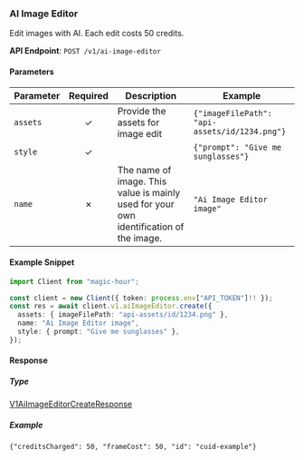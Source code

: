 
### AI Image Editor <a name="create"></a>

Edit images with AI. Each edit costs 50 credits.

**API Endpoint**: `POST /v1/ai-image-editor`

#### Parameters

| Parameter | Required | Description | Example |
|-----------|:--------:|-------------|--------|
| `assets` | ✓ | Provide the assets for image edit | `{"imageFilePath": "api-assets/id/1234.png"}` |
| `style` | ✓ |  | `{"prompt": "Give me sunglasses"}` |
| `name` | ✗ | The name of image. This value is mainly used for your own identification of the image. | `"Ai Image Editor image"` |

#### Example Snippet

```typescript
import Client from "magic-hour";

const client = new Client({ token: process.env["API_TOKEN"]!! });
const res = await client.v1.aiImageEditor.create({
  assets: { imageFilePath: "api-assets/id/1234.png" },
  name: "Ai Image Editor image",
  style: { prompt: "Give me sunglasses" },
});

```

#### Response

##### Type
[V1AiImageEditorCreateResponse](/src/types/v1-ai-image-editor-create-response.ts)

##### Example
`{"creditsCharged": 50, "frameCost": 50, "id": "cuid-example"}`

